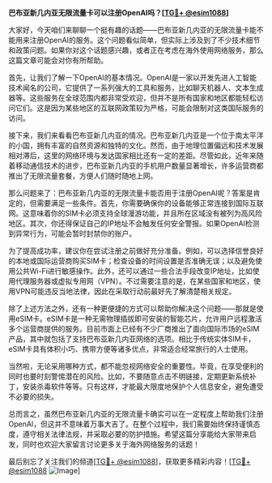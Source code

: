 **巴布亚新几内亚无限流量卡可以注册OpenAI吗？[[TG💪+ @esim1088](https://t.me/s/esim1088)]**

大家好，今天咱们来聊聊一个挺有趣的话题——巴布亚新几内亚的无限流量卡能不能用来注册OpenAI的服务。这个问题看似简单，但实际上涉及到了不少技术细节和政策问题。如果你对这个话题感兴趣，或者正在考虑在海外使用网络服务，那么这篇文章可能会对你有所帮助。

首先，让我们了解一下OpenAI的基本情况。OpenAI是一家以开发先进人工智能技术闻名的公司，它提供了一系列强大的工具和服务，比如聊天机器人、文本生成器等。这些服务在全球范围内都非常受欢迎，但并不是所有国家和地区都能轻松访问它们。这是因为某些地区的互联网政策较为严格，可能会限制对这类国际服务的访问。

接下来，我们来看看巴布亚新几内亚的情况。巴布亚新几内亚是一个位于南太平洋的小国，拥有丰富的自然资源和独特的文化。然而，由于地理位置偏远和技术发展相对滞后，这里的网络环境与发达国家相比还有一定的差距。尽管如此，近年来随着移动通信技术的进步，巴布亚新几内亚的手机用户数量显著增长，许多运营商都推出了无限流量套餐，方便人们随时随地上网。

那么问题来了：巴布亚新几内亚的无限流量卡能否用于注册OpenAI呢？答案是肯定的，但需要满足一些条件。首先，你需要确保你的设备能够正常连接到国际互联网。这意味着你的SIM卡必须支持全球漫游功能，并且所在区域没有被列为高风险地区。其次，你还得保证自己的IP地址不会触发任何安全警报。如果OpenAI检测到异常行为，可能会暂时封禁你的账户。

为了提高成功率，建议你在尝试注册之前做好充分准备。例如，可以选择信誉良好的本地或国际运营商购买SIM卡；检查设备的时间设置是否准确无误；以及避免使用公共Wi-Fi进行敏感操作。此外，还可以通过一些合法手段改变IP地址，比如使用代理服务器或虚拟专用网（VPN）。不过需要注意的是，在某些国家和地区，使用VPN可能违反当地法律，因此在采取行动前最好先了解清楚相关规定。

除了上述方法之外，还有一种更便捷的方式可以帮助你解决这个问题——那就是使用eSIM卡。eSIM卡是一种无需物理插拔即可安装的智能芯片，允许用户远程激活多个运营商提供的服务。目前市面上已经有不少厂商推出了面向国际市场的eSIM产品，其中就包括了支持巴布亚新几内亚网络的选项。相比于传统实体SIM卡，eSIM卡具有体积小巧、携带方便等诸多优点，非常适合经常旅行的人士使用。

当然啦，无论采用哪种方式，都不能忽视网络安全的重要性。毕竟，在享受便利的同时也要时刻警惕潜在的风险。比如，不要随意点击不明链接，定期更新系统补丁，安装杀毒软件等等。只有这样，才能最大限度地保护个人信息安全，避免遭受不必要的损失。

总而言之，虽然巴布亚新几内亚的无限流量卡确实可以在一定程度上帮助我们注册OpenAI，但这并不意味着万事大吉了。在整个过程中，我们需要始终保持谨慎态度，遵守相关法律法规，并采取必要的防护措施。希望这篇分享能给大家带来启发，同时也欢迎大家留言讨论更多关于海外网络服务的话题！

最后别忘了关注我们的频道[[TG💪+ @esim1088](https://t.me/s/esim1088)]，获取更多精彩内容！[[TG💪+ @esim1088](https://t.me/s/esim1088) ![Image](https://i.postimg.cc/4NQfJmqS/Snipaste-2025-05-13-00-14-12.png)]